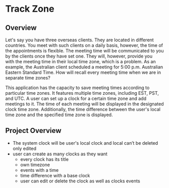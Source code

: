 # Track Zone

## Overview

Let's say you have three overseas clients. They are located in different countries. You meet with such clients on a daily basis, however, the time of the appointments is flexible. The meeting time will be communicated to you by the clients once they have set one. They will, however, provide you with the meeting time in their local time zone, which is a problem. As an example, the Australian client scheduled a meeting for 5:00 p.m. Australian Eastern Standard Time. How will recall every meeting time when we are in separate time zones?

This application has the capacity to save meeting times according to particular time zones. It features multiple time zones, including EST, PST, and UTC. A user can set up a clock for a certain time zone and add meetings to it. The time of each meeting will be displayed in the designated clock time zone. Additionally, the time difference between the user's local time zone and the specified time zone is displayed.

## Project Overview

- The system clock will be user's local clock and local can’t be deleted only edited
- user can create as many clocks as they want
  - every clock has its title
  - own timezone
  - events with a time
  - time difference with a base clock
  - user can edit or delete the clock as well as clocks events
